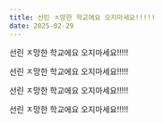 ```yaml
---
title: 선린 ㅈ망한 학교에요 오지마세요!!!!!
date: 2025-02-29
---
```


선린 ㅈ망한 학교에요 오지마세요!!!!!

선린 ㅈ망한 학교에요 오지마세요!!!!!

선린 ㅈ망한 학교에요 오지마세요!!!!!

선린 ㅈ망한 학교에요 오지마세요!!!!!